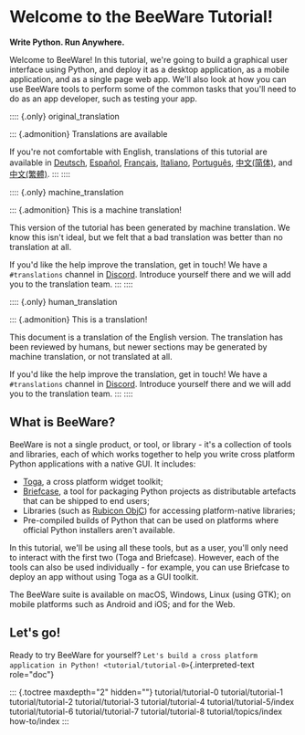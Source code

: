 # Welcome to the BeeWare Tutorial!

**Write Python. Run Anywhere.**

Welcome to BeeWare! In this tutorial, we're going to build a graphical
user interface using Python, and deploy it as a desktop application, as
a mobile application, and as a single page web app. We'll also look at
how you can use BeeWare tools to perform some of the common tasks that
you'll need to do as an app developer, such as testing your app.

:::: {.only}
original_translation

::: {.admonition}
Translations are available

If you're not comfortable with English, translations of this tutorial
are available in [Deutsch](https://docs.beeware.org/de),
[Español](https://docs.beeware.org/es),
[Français](https://docs.beeware.org/fr),
[Italiano](https://docs.beeware.org/it),
[Português](https://docs.beeware.org/pt),
[中文(简体)](https://docs.beeware.org/zh-cn), and
[中文(繁體)](https://docs.beeware.org/zh-tw).
:::
::::

:::: {.only}
machine_translation

::: {.admonition}
This is a machine translation!

This version of the tutorial has been generated by machine translation.
We know this isn't ideal, but we felt that a bad translation was better
than no translation at all.

If you'd like the help improve the translation, get in touch! We have a
`#translations` channel in [Discord](https://beeware.org/bee/chat/).
Introduce yourself there and we will add you to the translation team.
:::
::::

:::: {.only}
human_translation

::: {.admonition}
This is a translation!

This document is a translation of the English version. The translation
has been reviewed by humans, but newer sections may be generated by
machine translation, or not translated at all.

If you'd like the help improve the translation, get in touch! We have a
`#translations` channel in [Discord](https://beeware.org/bee/chat/).
Introduce yourself there and we will add you to the translation team.
:::
::::

## What is BeeWare?

BeeWare is not a single product, or tool, or library - it's a collection
of tools and libraries, each of which works together to help you write
cross platform Python applications with a native GUI. It includes:

- [Toga](https://toga.beeware.org), a cross platform widget toolkit;
- [Briefcase](https://briefcase.beeware.org), a tool for packaging
  Python projects as distributable artefacts that can be shipped to end
  users;
- Libraries (such as [Rubicon ObjC](https://rubicon-objc.beeware.org))
  for accessing platform-native libraries;
- Pre-compiled builds of Python that can be used on platforms where
  official Python installers aren't available.

In this tutorial, we'll be using all these tools, but as a user, you'll
only need to interact with the first two (Toga and Briefcase). However,
each of the tools can also be used individually - for example, you can
use Briefcase to deploy an app without using Toga as a GUI toolkit.

The BeeWare suite is available on macOS, Windows, Linux (using GTK); on
mobile platforms such as Android and iOS; and for the Web.

## Let's go!

Ready to try BeeWare for yourself?
`Let's build a cross platform application in
Python! <tutorial/tutorial-0>`{.interpreted-text role="doc"}

::: {.toctree maxdepth="2" hidden=""}
tutorial/tutorial-0 tutorial/tutorial-1 tutorial/tutorial-2
tutorial/tutorial-3 tutorial/tutorial-4 tutorial/tutorial-5/index
tutorial/tutorial-6 tutorial/tutorial-7 tutorial/tutorial-8
tutorial/topics/index how-to/index
:::
